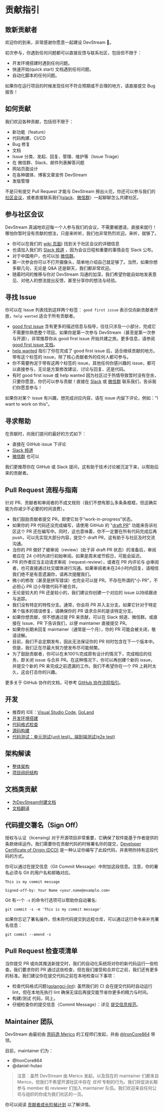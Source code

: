 # 贡献指引

## 致新贡献者
欢迎你的到来，非常感谢你愿意一起建设 DevStream 💖。

初次参与，你遇到任何问题都可以直接反馈与联系社区，包括但不限于：

- 开发环境搭建时遇到任何问题。
- 快速开始(quick start) 文档遇到任何问题。
- 自动化脚本的任何问题。

如果你在运行项目的时候发现任何不符合预期或不合理的地方，请直接提交 Bug 报告！

## 如何贡献
我们欢迎各种贡献，包括但不限于：

- 新功能（feature）
- 代码构建、CI/CD
- Bug 修复
- 文档
- Issue 分类、发起、回复、管理、维护等（Issue Triage）
- 在 微信群、Slack、邮件列表解答问题
- 网站页面设计
- 在各种媒体、博客文章宣传 DevStream
- 发版管理

不是只有提交 Pull Request 才能与 DevStream 擦出火花，你还可以参与我们的 [社区会议](https://github.com/devstream-io/devstream/wiki)，或者直接联系我们([slack](https://cloud-native.slack.com/archives/C03LA2B8K0A)、[微信群](https://raw.githubusercontent.com/devstream-io/devstream/main/docs/images/wechat-group-qr-code.png)）一起聊聊怎么共建社区。

## 参与社区会议
DevStream 真诚地欢迎每一个人参与我们的会议，不需要被邀请，直接来就行！哪怕你暂时没有贡献的想法，只是来听听，我们也非常热烈欢迎。来听，就够了。

- 你可以在我们的 [wiki 页面](https://github.com/devstream-io/devstream/wiki)) 找到关于社区会议的详细信息
- 也请加入我们的 [Slack 频道](https://cloud-native.slack.com/archives/C03LA2B8K0A) ，因为会议日程和重要的事情会在 Slack 公布。
- 对于中国用户，也可以加 [微信群](https://raw.githubusercontent.com/devstream-io/devstream/main/docs/images/wechat-group-qr-code.png)。
- 第一次参会你可以不打开摄像头，简单地介绍自己就足够了。当然，如果你想多聊几句，无论是 Q&A 还是聊天，我们都非常欢迎。
- 随着时间的推移与你对 DevStream 沟通的加深，我们希望你能自如地发表意见、对他人的想法提出反馈，甚至分享你的想法与经验。

## 寻找 Issue
你可以在 Issue 列表找到这样两个标签： `good first issue` 表示仅向新贡献者开放，`help wanted` 适合于所有贡献者。

- [good first issue](https://github.com/devstream-io/devstream/labels/good%20first%20issue) 含有更多的描述信息与指导，往往只涉及一小部分，完成它不需要你熟悉整个项目。如果你是第一次参与 DevStream（甚至是第一次参与开源），非常推荐你从 good first issue 开始共建之旅。更多信息，请参阅 [good first issue 文档](development/git-workflow/good-first-issues.zh.md)。
- [help wanted](https://github.com/devstream-io/devstream/labels/help%20wanted) 指引了你在完成了 good first issue 后，适合继续贡献的地方。带有这个标签的 issue，除了核心贡献者外的任何人都可参与。
- 你不需要拘泥于带有这两个标签的 issue，其他任何你感兴趣的 issue，都可以直接参与，无论是方案修改建议、讨论与回复、还是代码。
- 有时 good first issue 或 help wanted 因为社区过于热情导致暂时没有空余，只要你愿意，你仍可以参与贡献！直接在 [Slack](https://join.slack.com/t/devstream-io/shared_invite/zt-16tb0iwzr-krcFGYRN7~Vv1suGZjdv4) 或 [微信群](https://raw.githubusercontent.com/devstream-io/devstream/main/docs/images/wechat-group-qr-code.png) 联系我们，告诉我们你愿意参与！

如果你对某个 issue 有兴趣，想完成对应内容，请在 issue 内留下评论，例如："I want to work on this"。

## 寻求帮助
在贡献时，向我们提问的最好的方式如下：

- 直接在 GitHub issue 下评论
- [Slack 频道](https://cloud-native.slack.com/archives/C03LA2B8K0A)
- [微信群](https://raw.githubusercontent.com/devstream-io/devstream/main/docs/images/wechat-group-qr-code.png) 也可以

我们更推荐你在 GitHub 或 Slack 提问，这有助于技术讨论被沉淀下来，以帮助后来的贡献者。

## Pull Request 流程与指南
针对 PR、贡献者和审阅者的不成文规则（我们不想有那么多条条框框，但这确实能为你减少不必要的时间浪费）。

- 我们鼓励贡献者提交 PR，即使它处于“work-in-progress”状态。
- 如果你的 PR 代码还没完成编写，请使用 GitHub 的 "[draft PR](https://github.blog/2019-02-14-introducing-draft-pull-requests/)" 功能来告诉社区这个 PR 还在编写中。同时，这也意味着，你不一定要在所有代码完成后再 push，可以先实现大部分内容，提交个 draft PR，这有助于与社区及时交流沟通。
- 当你的 PR 做好了被审阅（review）(处于非 draft PR 状态）的准备后，审阅者应在 24 小时内进行初始审阅。如果是周末或节假日，可能会延迟。
- PR 的作者应当主动请求审阅（request-review），或者在 PR 内评论与 @审阅者，也可直接通过社交媒体进行沟通。如果审阅者未在24小时内回复，请相信我们绝不是有意遗漏你，请再次提醒我们。
- 微小的修改（甚至是拼写错误）也完全可以提 PR。不存在所谓的"小 PR"，不必担心 PR 过小导致代码不被合并。
- 无论是较大的 PR 还是较小的，我们建议你创建一个对应的 issue 以持续跟进与追踪。
- 我们没有特定的特性分支。通常，你会将 PR 并入主分支。如果它针对于特定某个版本的错误修复，请确保你的 PR 请求合并的是该特定分支。
- 如果你想贡献，但不想通过提 PR 来贡献，可以在 Slack 频道、微信群。或直接在 Issue、PR 下告诉我们，以便 maintainer 直接提交 PR。
- 如果你长期未回复 maintainer（通常是一个月），你的 PR 可能会被关闭，敬请谅解。
- 目前，我们不会定期发布，因此无法保证你的 PR 何时包含在下一个版本中。但是，我们正在尽最大努力使发布尽可能频繁。
- 为了鼓励贡献者，你可以在未100%完成原有设计的情况下，完成相应的任务，即关闭 issue 与合并 PR。在这种情况下，你可以再创建个新的 issue，并提交个新的 PR 来完成之前遗漏的工作。我们不希望你在一个 PR 上耗时太久，这会打击你的兴趣。

更多关于 GitHub 协作的文档，可参考 [GitHub 协作流程指引](./development/git-workflow/git-workflow.md)。

## 开发

- 推荐的 IDE：[Visual Studio Code](https://code.visualstudio.com/), [GoLand](https://www.jetbrains.com/go/)
- [开发环境搭建](./development/dev/dev-env-setup.zh.md)
- [代码格式检查](./development/dev/lint.zh.md)
- [源码构建](./development/dev/build.zh.md)
- [代码测试：单元测试(unit test)、端到端测试(e2e test)](./development/dev/test.zh.md)

## 架构解读

- [整体架构](development/devstream/architecture.zh.md)
- [项目组织结构](development/devstream/project-layout.zh.md)

## 文档类贡献

- [为DevStream创建文档](./development/docs-contribution/mkdocs.zh.md)
- [文档翻译](./development/docs-contribution/translation.zh.md)

## 代码提交署名（Sign Off）

授权与认证（licensing) 对于开源项目非常重要，它确保了软件能基于作者提供的条款继续运作。我们需要你在贡献代码的时候署名你的提交，[Developer Certificate of Origin (DCO)](https://developercertificate.org/) 是一种认证你编写了此段代码，并表明你持有这段代码的方式。

你可以通过在提交信息（Git Commit Message）中附加这段信息。注意，你的署名必须与 Git 的用户名和邮箱对应。

    This is my commit message

    Signed-off-by: Your Name <your.name@example.com>

Git 有一个 `-s` 的命令行选项可以帮助你自动署名:

    git commit -s -m 'This is my commit message'

如果你忘记了署名操作，但未将代码提交到远程仓库，可以通过这行命令来补充署名信息：

    git commit --amend -s 

## Pull Request 检查项清单

当你提交 PR 或向其推送新提交时，我们的自动化系统将对你的新代码运行一些检查。我们要求你的 PR 通过这些检查，但在我们接受和合并它之前，我们还有更多的标准。我们建议你在提交代码之前在本地检查以下事项：

- 检查代码格式问题([golangci-lint](https://github.com/golangci/golangci-lint)): 虽然我们的 CI 会在提交代码时自动运行 lint，但在本地先执行 lint 确保无误后再提交能节省你更多的精力与时间。
- 构建/测试 代码，同上。
- 仔细检查你的提交信息（Commit Message）：详见 [提交信息规范](./development/git-workflow/commit-messages.zh.md)。

## Maintainer 团队

DevStream 由最初由 [思码逸 Merico](https://www.crunchbase.com/organization/merico) 的工程师们发起，并由 [@IronCore864](https://github.com/ironcore864) 带领。

目前，maintainer 们为：

- @IronCore864
- @daniel-hutao

> 注意：虽然 DevStream 由 Merico 发起，以及现在的 maintainer 们都来自 Merico，但我们不希望开源社区中存在 _任何_ 专制的行为。我们将促进长期参与 member 和 reviewer 们加入 maintainer 队伍。我们欢迎来自任何公司与组织的你成为我们社区的一员。

你可以阅读 [贡献者成长阶梯计划](https://docs.devstream.io/en/latest/contributor_ladder.zh/) 以了解详情。
